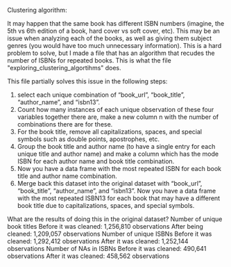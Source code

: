 Clustering algorithm:

It may happen that the same book has different ISBN numbers (imagine, the 5th vs 6th edition of a book, hard cover vs soft cover, etc). This may be an issue when analyzing each of the books, as well as giving them subject genres (you would have too much unnecessary information). This is a hard problem to solve, but I made a file that has an algorithm that recudes the number of ISBNs for repeated books. This is what the file "exploring_clustering_algortihms" does. 

This file partially solves this issue in the following steps:
1. select each unique combination of “book_url”, “book_title”, “author_name”, and “isbn13”.
2. Count how many instances of each unique observation of these four variables together there are, make a new column n with the number of combinations there are for these. 
3. For the book title, remove all capitalizations, spaces, and special symbols such as double points, apostrophes, etc. 
4. Group the book title and author name (to have a single entry for each unique title and author name) and make a column which has the mode ISBN for each author name and book title combination. 
5. Now you have a data frame with the most repeated ISBN for each book title and author name combination. 
6. Merge back this dataset into the original dataset with “book_url”, “book_title”, “author_name”, and “isbn13”. Now you have a data frame with the most repeated ISBN13 for each book that may have a different book title due to capitalizations, spaces, and special symbols. 

What are the results of doing this in the original dataset?	
Number of unique book titles
Before it was cleaned: 1,256,810 observations
After being cleaned: 1,209,057 observations
Number of unique ISBNs
Before it was cleaned: 1,292,412 observations
After it was cleaned: 1,252,144 observations
Number of NAs in ISBNs
Before it was cleaned: 490,641 observations
After it was cleaned: 458,562 observations

